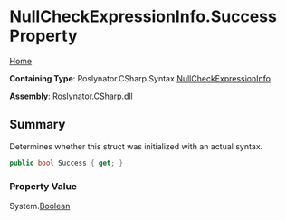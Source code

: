 <a name="_top"></a>

# NullCheckExpressionInfo\.Success Property

[Home](../../../../../README.md#_top)

**Containing Type**: Roslynator\.CSharp\.Syntax\.[NullCheckExpressionInfo](../README.md#_top)

**Assembly**: Roslynator\.CSharp\.dll

## Summary

Determines whether this struct was initialized with an actual syntax\.

```csharp
public bool Success { get; }
```

### Property Value

System\.[Boolean](https://docs.microsoft.com/en-us/dotnet/api/system.boolean)

